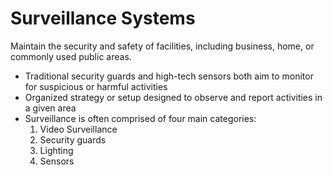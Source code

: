 # Surveillance Systems
Maintain the security and safety of facilities, including business, home, or commonly used public areas. 
- Traditional security guards and high-tech sensors both aim to monitor for suspicious or harmful activities
- Organized strategy or setup designed to observe and report activities in a given area
- Surveillance is often comprised of four main categories:
  1. Video Surveillance
  2. Security guards
  3. Lighting
  4. Sensors






